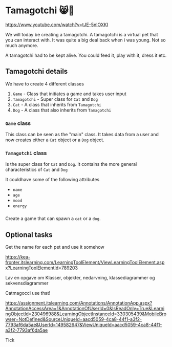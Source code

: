 # Tamagotchi 😸🐶

https://www.youtube.com/watch?v=tJE-5nIOXKI

We will today be creating a tamagotchi. A tamagotchi is a virtual pet that you can interact with. It was quite a big deal back when i was young. Not so much anymore. 

A tamagotchi had to be kept alive. You could feed it, play with it, dress it etc. 



## Tamagotchi details

We have to create 4 different classes

1. `Game` - Class that initiates a game and takes user input
2. `Tamagotchi` - Super class for  `Cat` and `Dog`
3. `Cat` - A class that inherits from `Tamagotchi`
4. `Dog` - A class that also inherits from `Tamagotchi`



### `Game` class

This class can be seen as the "main" class. It takes data from a user and now creates either a `Cat` object or a `Dog` object. 



### `Tamagotchi` class

Is the super class for `Cat` and `Dog`. It contains the more general characteristics of `Cat` and `Dog`

It couldhave some of the following attributes

- `name`
- `age`
- `mood`
- `energy`



### 



Create a game that can spawn a `cat` or a `dog`. 





## Optional tasks

Get the name for each pet and use it somehow



https://kea-fronter.itslearning.com/LearningToolElement/ViewLearningToolElement.aspx?LearningToolElementId=789203



Lav en opgave om Klasser, objekter, nedarvning, klassediagrammer og sekvensdiagrammer

Catmagocci use that!

https://assignment.itslearning.com/Annotations/AnnotationApp.aspx?AnnotationAccessArea=1&AnnotationOfUserId=0&IsReadOnly=True&LearningObjectId=230496988&LearningObjectInstanceId=330305439&MobileBrowser=NotDefined&SourceUniqueId=aacd5059-4ca8-44f1-a3f2-7793af6da5ae&UserId=149582647&ViewUniqueId=aacd5059-4ca8-44f1-a3f2-7793af6da5ae

Tick

